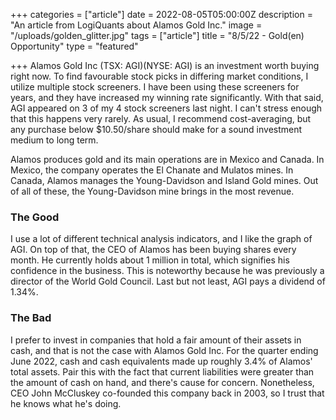 +++
categories = ["article"]
date = 2022-08-05T05:00:00Z
description = "An article from LogiQuants about Alamos Gold Inc."
image = "/uploads/golden_glitter.jpg"
tags = ["article"]
title = "8/5/22 - Gold(en) Opportunity"
type = "featured"

+++
Alamos Gold Inc (TSX: AGI)(NYSE: AGI) is an investment worth buying right now. To find favourable stock picks in differing market conditions, I utilize multiple stock screeners. I have been using these screeners for years, and they have increased my winning rate significantly. With that said, AGI appeared on 3 of my 4 stock screeners last night. I can't stress enough that this happens very rarely. As usual, I recommend cost-averaging, but any purchase below $10.50/share should make for a sound investment medium to long term.

Alamos produces gold and its main operations are in Mexico and Canada. In Mexico, the company operates the El Chanate and Mulatos mines. In Canada, Alamos manages the Young-Davidson and Island Gold mines. Out of all of these, the Young-Davidson mine brings in the most revenue.

### The Good

I use a lot of different technical analysis indicators, and I like the graph of AGI. On top of that, the CEO of Alamos has been buying shares every month. He currently holds about 1 million in total, which signifies his confidence in the business. This is noteworthy because he was previously a director of the World Gold Council. Last but not least, AGI pays a dividend of 1.34%.

### The Bad

I prefer to invest in companies that hold a fair amount of their assets in cash, and that is not the case with Alamos Gold Inc. For the quarter ending June 2022, cash and cash equivalents made up roughly 3.4% of Alamos' total assets. Pair this with the fact that current liabilities were greater than the amount of cash on hand, and there's cause for concern. Nonetheless, CEO John McCluskey co-founded this company back in 2003, so I trust that he knows what he's doing.